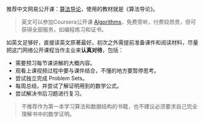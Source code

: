 推荐中文网易公开课：[算法导论](http://open.163.com/special/opencourse/algorithms.html)，使用的教材就是《算法导论》。

> 英文可以参加Coursera公开课 [Algorithms](https://www.coursera.org/specializations/algorithms)，免费旁听，付费较昂贵，但可获得全部服务，如编程练习和证书。

如英文足够好，直接读英文原著最好。初次之外需提前准备课件和阅读材料，尽量把这门网络公开课程当作主业来**认真对待**，包括：

- 需要预习每节课讲解的大概内容。
- 观看上课视频过程中要与课件结合，不懂的地方要暂停思考。
- 尝试独立完成 Problem Sets。
- 每周总结，并尝试了解证明用到的数学公式。
- 尝试解决书后习题进行复习。

> 不推荐作为第一本学习算法和数据结构的书籍，也不建议必须要求自己完全理解书中的数学证明。